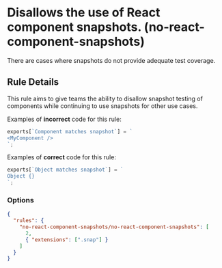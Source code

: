 # Disallows the use of React component snapshots. (no-react-component-snapshots)

There are cases where snapshots do not provide adequate test coverage.

## Rule Details

This rule aims to give teams the ability to disallow snapshot testing of components while continuing to use snapshots for other use cases.

Examples of **incorrect** code for this rule:

```js
exports[`Component matches snapshot`] = `
<MyComponent />
`;
```

Examples of **correct** code for this rule:

```js
exports[`Object matches snapshot`] = `
Object {}
`;
```

### Options

```json
{
  "rules": {
    "no-react-component-snapshots/no-react-component-snapshots": [
      2,
      { "extensions": [".snap"] }
    ]
  }
}
```
